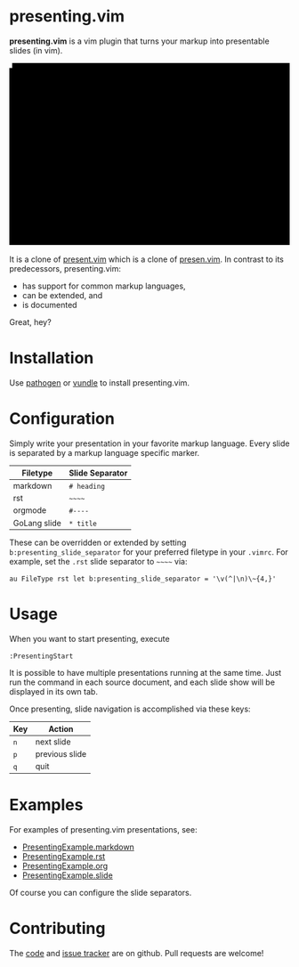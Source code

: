 # presenting.vim

**presenting.vim** is a vim plugin that turns your markup into presentable
slides (in vim).

![presentin.vim ascii demo](examples/demo.gif)

It is a clone of [present.vim][1] which is a clone of [presen.vim][2]. In
contrast to its predecessors, presenting.vim:

  [1]: https://github.com/pct/present.vim
  [2]: https://github.com/sorah/presen.vim

  * has support for common markup languages,
  * can be extended, and
  * is documented

Great, hey?

# Installation

Use [pathogen][3] or [vundle][4] to install presenting.vim.

  [3]: https://github.com/tpope/vim-pathogen
  [4]: https://github.com/gmarik/vundle

# Configuration

Simply write your presentation in your favorite markup language. Every slide
is separated by a markup language specific marker.

|   Filetype   | Slide Separator |
| ------------ | --------------- |
| markdown     | `# heading`     |
| rst          | `~~~~`          |
| orgmode      | `#----`         |
| GoLang slide | `* title`       |


These can be overridden or extended by setting `b:presenting_slide_separator`
for your preferred filetype in your `.vimrc`. For example, set the `.rst` slide
separator to `~~~~` via:

```viml
au FileType rst let b:presenting_slide_separator = '\v(^|\n)\~{4,}'
```

# Usage

When you want to start presenting, execute
```
:PresentingStart
```

It is possible to have multiple presentations running at the same time. Just
run the command in each source document, and each slide show will be
displayed in its own tab.

Once presenting, slide navigation is accomplished via these keys:

| Key | Action         |
| --- | -------------- |
| `n` | next slide     |
| `p` | previous slide |
| `q` | quit           |

# Examples

For examples of presenting.vim presentations, see:

  * [PresentingExample.markdown](https://github.com/sotte/presenting.vim/blob/master/examples/PresentingDemo.markdown)
  * [PresentingExample.rst](https://github.com/sotte/presenting.vim/blob/master/examples/PresentingDemo.rst)
  * [PresentingExample.org](https://github.com/sotte/presenting.vim/blob/master/examples/PresentingDemo.org)
  * [PresentingExample.slide](https://github.com/sotte/presenting.vim/blob/master/examples/PresentingDemo.slide)

Of course you can configure the slide separators.

# Contributing

The [code][5] and [issue tracker][6] are on github. Pull requests are welcome!

  [5]: https://github.com/sotte/presenting.vim
  [6]: https://github.com/sotte/presenting.vim/issues
